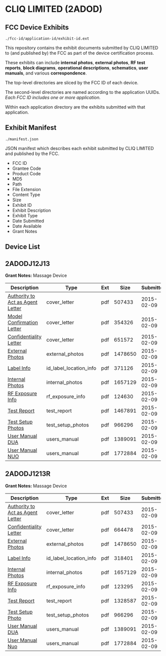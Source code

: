# CLIQ LIMITED (2ADOD)
## FCC Device Exhibits

```
./fcc-id/application-id/exhibit-id.ext
```

This repository contains the exhibit documents submitted by CLIQ LIMITED to (and published by) the FCC as part of the device certification process.

These exhibits can include **internal photos**, **external photos**, **RF test reports**, **block diagrams**, **operational descriptions**, **schematics**, **user manuals**, and various **correspondence**.

The top-level directories are sliced by the FCC ID of each device.

The second-level directories are named according to the application UUIDs. *Each FCC ID includes one or more application.*

Within each application directory are the exhibits submitted with that application. 

## Exhibit Manifest

```
./manifest.json
```

JSON manifest which describes each exhibit submitted by CLIQ LIMITED and published by the FCC.

- FCC ID
- Grantee Code
- Product Code
- MD5
- Path
- File Extension
- Content Type
- Size
- Exhibit ID
- Exhibit Description
- Exhibit Type
- Date Submitted
- Date Available
- Grant Notes

## Device List
## 2ADODJ12J13
**Grant Notes:** Massage Device

| Description | Type | Ext | Size | Submitted | Available |
| ----------- | ---- | --- | ---- | --------- | --------- |
| [Authority to Act as Agent Letter](2ADODJ12J13/b0ed9b148c52bc1ec9d9a1b24d7139a5/2527872.pdf) | cover_letter | pdf | 507433 | 2015-02-09 | 2015-02-09 |
| [Model Confirmation Letter](2ADODJ12J13/b0ed9b148c52bc1ec9d9a1b24d7139a5/2527873.pdf) | cover_letter | pdf | 354326 | 2015-02-09 | 2015-02-09 |
| [Confidentiality Letter](2ADODJ12J13/b0ed9b148c52bc1ec9d9a1b24d7139a5/2527874.pdf) | cover_letter | pdf | 651572 | 2015-02-09 | 2015-02-09 |
| [External Photos](2ADODJ12J13/b0ed9b148c52bc1ec9d9a1b24d7139a5/2527871.pdf) | external_photos | pdf | 1478650 | 2015-02-09 | 2015-02-09 |
| [Label Info](2ADODJ12J13/b0ed9b148c52bc1ec9d9a1b24d7139a5/2527876.pdf) | id_label_location_info | pdf | 371126 | 2015-02-09 | 2015-02-09 |
| [Internal Photos](2ADODJ12J13/b0ed9b148c52bc1ec9d9a1b24d7139a5/2527875.pdf) | internal_photos | pdf | 1657129 | 2015-02-09 | 2015-02-09 |
| [RF Exposure Info](2ADODJ12J13/b0ed9b148c52bc1ec9d9a1b24d7139a5/2527880.pdf) | rf_exposure_info | pdf | 124630 | 2015-02-09 | 2015-02-09 |
| [Test Report](2ADODJ12J13/b0ed9b148c52bc1ec9d9a1b24d7139a5/2527879.pdf) | test_report | pdf | 1467891 | 2015-02-09 | 2015-02-09 |
| [Test Setup Photos](2ADODJ12J13/b0ed9b148c52bc1ec9d9a1b24d7139a5/2527878.pdf) | test_setup_photos | pdf | 966296 | 2015-02-09 | 2015-02-09 |
| [User Manual DUA](2ADODJ12J13/b0ed9b148c52bc1ec9d9a1b24d7139a5/2527870.pdf) | users_manual | pdf | 1389091 | 2015-02-09 | 2015-02-09 |
| [User Manual NUO](2ADODJ12J13/b0ed9b148c52bc1ec9d9a1b24d7139a5/2527877.pdf) | users_manual | pdf | 1772884 | 2015-02-09 | 2015-02-09 |
## 2ADODJ1213R
**Grant Notes:** Massage Device

| Description | Type | Ext | Size | Submitted | Available |
| ----------- | ---- | --- | ---- | --------- | --------- |
| [Authority to Act as Agent Letter](2ADODJ1213R/ed52ca6b176e399f84f9f3bd692634a5/2527872.pdf) | cover_letter | pdf | 507433 | 2015-02-09 | 2015-02-09 |
| [Confidentiality Letter](2ADODJ1213R/ed52ca6b176e399f84f9f3bd692634a5/2527897.pdf) | cover_letter | pdf | 664478 | 2015-02-09 | 2015-02-09 |
| [External Photos](2ADODJ1213R/ed52ca6b176e399f84f9f3bd692634a5/2527871.pdf) | external_photos | pdf | 1478650 | 2015-02-09 | 2015-02-09 |
| [Label Info](2ADODJ1213R/ed52ca6b176e399f84f9f3bd692634a5/2527899.pdf) | id_label_location_info | pdf | 318401 | 2015-02-09 | 2015-02-09 |
| [Internal Photos](2ADODJ1213R/ed52ca6b176e399f84f9f3bd692634a5/2527875.pdf) | internal_photos | pdf | 1657129 | 2015-02-09 | 2015-02-09 |
| [RF Exposure Info](2ADODJ1213R/ed52ca6b176e399f84f9f3bd692634a5/2527903.pdf) | rf_exposure_info | pdf | 123295 | 2015-02-09 | 2015-02-09 |
| [Test Report](2ADODJ1213R/ed52ca6b176e399f84f9f3bd692634a5/2527902.pdf) | test_report | pdf | 1328587 | 2015-02-09 | 2015-02-09 |
| [Test Setup Photo](2ADODJ1213R/ed52ca6b176e399f84f9f3bd692634a5/2527878.pdf) | test_setup_photos | pdf | 966296 | 2015-02-09 | 2015-02-09 |
| [User Manual DUA](2ADODJ1213R/ed52ca6b176e399f84f9f3bd692634a5/2527870.pdf) | users_manual | pdf | 1389091 | 2015-02-09 | 2015-02-09 |
| [User Manual Nuo](2ADODJ1213R/ed52ca6b176e399f84f9f3bd692634a5/2527877.pdf) | users_manual | pdf | 1772884 | 2015-02-09 | 2015-02-09 |
